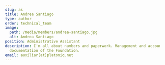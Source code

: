 ```yaml
---
slug: as
title: Andrea Santiago
type: author
order: technical_team
image:
  path: /media/members/andrea-santiago.jpg
  alt: Andrea Santiago
position: Administrative Assistant
description: I'm all about numbers and paperwork. Management and accounting
  documentation of the Foundation.
email: auxiliar[at]platoniq.net
---
```

